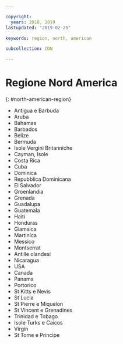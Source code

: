 ```yaml
---

copyright:
  years: 2018, 2019
lastupdated: "2019-02-25"

keywords: region, north, american

subcollection: CDN

---
```


# Regione Nord America
{: #north-american-region}

* Antigua e Barbuda
* Aruba
* Bahamas
* Barbados
* Belize
* Bermuda
* Isole Vergini Britanniche
* Cayman, Isole
* Costa Rica
* Cuba
* Dominica
* Repubblica Dominicana
* El Salvador
* Groenlandia
* Grenada
* Guadalupa
* Guatemala
* Haiti
* Honduras
* Giamaica
* Martinica
* Messico
* Montserrat
* Antille olandesi
* Nicaragua
* USA
* Canada
* Panama
* Portorico
* St Kitts e Nevis
* St Lucia
* St Pierre e Miquelon
* St Vincent e Grenadines
* Trinidad e Tobago
* Isole Turks e Caicos
* Virgin
* St Tome e Principe
